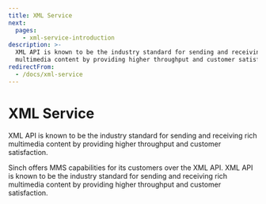 ```yaml
---
title: XML Service
next:
  pages:
    - xml-service-introduction
description: >-
  XML API is known to be the industry standard for sending and receiving rich
  multimedia content by providing higher throughput and customer satisfaction.
redirectFrom:
  - /docs/xml-service
---
```

# XML Service

XML API is known to be the industry standard for sending and receiving rich multimedia content by providing higher throughput and customer satisfaction.

Sinch offers MMS capabilities for its customers over the XML API. XML API is known to be the industry standard for sending and receiving rich multimedia content by providing higher throughput and customer satisfaction.
